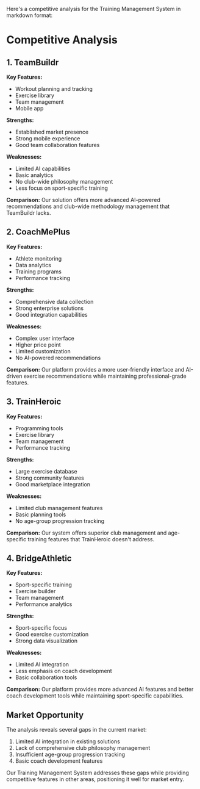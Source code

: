 Here's a competitive analysis for the Training Management System in markdown format:

# Competitive Analysis

## 1. TeamBuildr

**Key Features:**

- Workout planning and tracking
- Exercise library
- Team management
- Mobile app

**Strengths:**

- Established market presence
- Strong mobile experience
- Good team collaboration features

**Weaknesses:**

- Limited AI capabilities
- Basic analytics
- No club-wide philosophy management
- Less focus on sport-specific training

**Comparison:** Our solution offers more advanced AI-powered recommendations and club-wide
methodology management that TeamBuildr lacks.

## 2. CoachMePlus

**Key Features:**

- Athlete monitoring
- Data analytics
- Training programs
- Performance tracking

**Strengths:**

- Comprehensive data collection
- Strong enterprise solutions
- Good integration capabilities

**Weaknesses:**

- Complex user interface
- Higher price point
- Limited customization
- No AI-powered recommendations

**Comparison:** Our platform provides a more user-friendly interface and AI-driven exercise
recommendations while maintaining professional-grade features.

## 3. TrainHeroic

**Key Features:**

- Programming tools
- Exercise library
- Team management
- Performance tracking

**Strengths:**

- Large exercise database
- Strong community features
- Good marketplace integration

**Weaknesses:**

- Limited club management features
- Basic planning tools
- No age-group progression tracking

**Comparison:** Our system offers superior club management and age-specific training features that
TrainHeroic doesn't address.

## 4. BridgeAthletic

**Key Features:**

- Sport-specific training
- Exercise builder
- Team management
- Performance analytics

**Strengths:**

- Sport-specific focus
- Good exercise customization
- Strong data visualization

**Weaknesses:**

- Limited AI integration
- Less emphasis on coach development
- Basic collaboration tools

**Comparison:** Our platform provides more advanced AI features and better coach development tools
while maintaining sport-specific capabilities.

## Market Opportunity

The analysis reveals several gaps in the current market:

1. Limited AI integration in existing solutions
2. Lack of comprehensive club philosophy management
3. Insufficient age-group progression tracking
4. Basic coach development features

Our Training Management System addresses these gaps while providing competitive features in other
areas, positioning it well for market entry.
